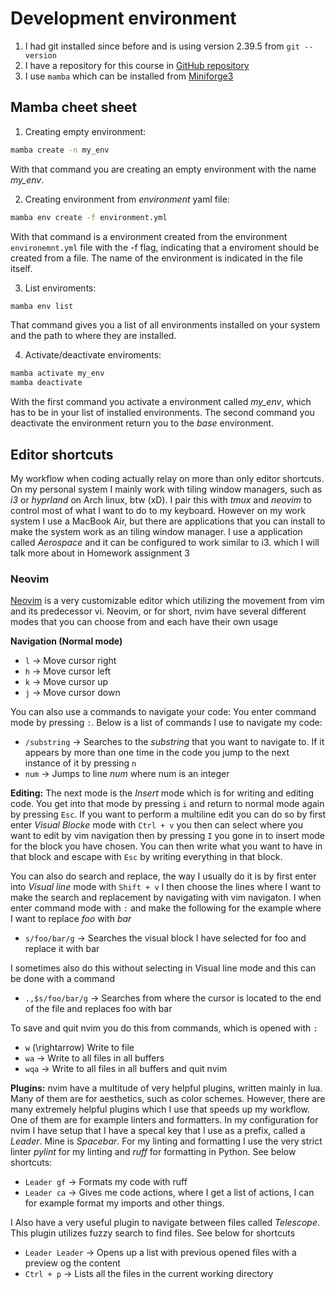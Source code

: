 # Development environment

1. I had git installed since before and is using version 2.39.5 from `git --version` 
2. I have a repository for this course in [GitHub repository](https://github.com/richarderikjohansson/software_development_for_researchers)
3. I use `mamba` which can be installed from [Miniforge3](https://github.com/conda-forge/miniforge)


## Mamba cheet sheet

1. Creating empty environment:
```bash
mamba create -n my_env
```
With that command you are creating an empty environment with the name *my_env*.

2. Creating environment from *environment* yaml file:
```bash
mamba env create -f environment.yml
```
With that command is a environment created from the environment `environemnt.yml` file with the -f
flag, indicating that a enviroment should be created from a file. The name of the environment is
indicated in the file itself.

3. List enviroments:
```bash
mamba env list
```
That command gives you a list of all environments installed on your system and the path to where
they are installed.

4. Activate/deactivate enviroments:
```bash
mamba activate my_env
mamba deactivate
```
With the first command you activate a environment called *my_env*, which has to be in your list of
installed environments. The second command you deactivate the environment return you to the *base*
environment.

## Editor shortcuts

My workflow when coding actually relay on more than only editor shortcuts. On my personal system I
mainly work with tiling window managers, such as *i3* or *hyprland* on Arch linux, btw (xD). I pair
this with *tmux* and *neovim* to control most of what I want to do to my keyboard. However on my work
system I use a MacBook Air, but there are applications that you can install to make the system work
as an tiling window manager. I use a application called *Aerospace* and it can be configured to
work similar to i3. which I will talk more about in Homework assignment 3


### Neovim

[Neovim](https://neovim.io/) is a very customizable editor which utilizing the movement from vim and
its predecessor vi. Neovim, or for short, nvim have several different modes that you can choose from
and each have their own usage

**Navigation (Normal mode)**

* `l` $\rightarrow$ Move cursor right
* `h` $\rightarrow$ Move cursor left 
* `k` $\rightarrow$ Move cursor up 
* `j` $\rightarrow$ Move cursor down 

You can also use a commands to navigate your code: You enter command mode by pressing `:`. Below is
a list of commands I use to navigate my code:

* `/substring` $\rightarrow$ Searches to the *substring* that you want to navigate to. If it appears
  by more than one time in the code you jump to the next instance of it by pressing `n`
* `num` $\rightarrow$ Jumps to line *num* where num is an integer

**Editing:**
The next mode is the *Insert* mode which is for writing and editing code. You get into that mode by
pressing `i` and return to normal mode again by pressing `Esc`. If you want to perform a multiline
edit you can do so by first enter *Visual Blocke* mode with `Ctrl + v` you then can select where you
want to edit by vim navigation then by pressing `I` you gone in to insert mode for the block you
have chosen. You can then write what you want to have in that block and escape with `Esc` by writing
everything in that block.

You can also do search and replace, the way I usually do it is by first enter into *Visual line*
mode with `Shift + v` I then choose the lines where I want to make the search and replacement by
navigating with vim navigaton. I when enter command mode with `:` and make the following for the
example where I want to replace *foo* with *bar*

* `s/foo/bar/g` $\rightarrow$ Searches the visual block I have selected for foo and replace it with
  bar

I sometimes also do this without selecting in Visual line mode and this can be done with a command

* `.,$s/foo/bar/g` $\rightarrow$ Searches from where the cursor is located to the end of the file
and replaces foo with bar 

To save and quit nvim you do this from commands, which is opened with `:`

* `w` \(\rightarrow\) Write to file
* `wa` $\rightarrow$ Write to all files in all buffers
* `wqa` $\rightarrow$ Write to all files in all buffers and quit nvim

**Plugins:**
nvim have a multitude of very helpful plugins, written mainly in lua. Many of them are for aesthetics,
such as color schemes. However, there are many extremely helpful plugins which I use that speeds up
my workflow. One of them are for example linters and formatters. In my configuration for nvim I have
setup that I have a specal key that I use as a prefix, called a *Leader*. Mine is *Spacebar*.
For my linting and formatting I use the very strict linter *pylint* for my linting and *ruff* for formatting
in Python. See below shortcuts:

* `Leader gf` $\rightarrow$ Formats my code with ruff
* `Leader ca` $\rightarrow$ Gives me code actions, where I get a list of actions, I can for
  example format my imports and other things.

I Also have a very useful plugin to navigate between files called *Telescope*. This plugin utilizes
fuzzy search to find files. See below for shortcuts

* `Leader Leader` $\rightarrow$ Opens up a list with previous opened files with a preview og the
content
* `Ctrl + p` $\rightarrow$ Lists all the files in the current working directory
